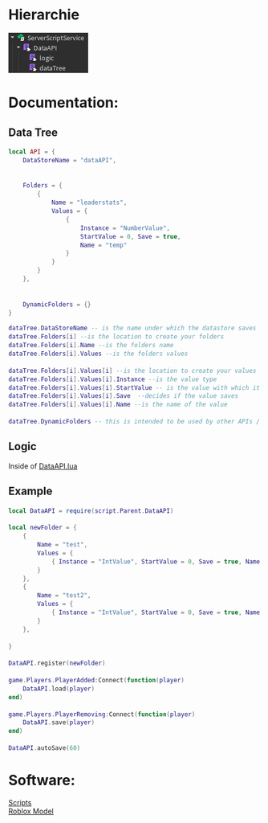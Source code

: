 # Hierarchie
![Preview](Hierarchie.png)

# Documentation:
## Data Tree
```lua
local API = {
	DataStoreName = "dataAPI",


	Folders = {
		{
			Name = "leaderstats",
			Values = {
				{ 
					Instance = "NumberValue", 
					StartValue = 0, Save = true, 
					Name = "temp" 
				}
			}
		}
	},


	DynamicFolders = {}
}
```

```lua
dataTree.DataStoreName -- is the name under which the datastore saves  
dataTree.Folders[i] --is the location to create your folders  
dataTree.Folders[i].Name --is the folders name  
dataTree.Folders[i].Values --is the folders values  

dataTree.Folders[i].Values[i] --is the location to create your values  
dataTree.Folders[i].Values[i].Instance --is the value type  
dataTree.Folders[i].Values[i].StartValue -- is the value with which it starts  
dataTree.Folders[i].Values[i].Save  --decides if the value saves  
dataTree.Folders[i].Values[i].Name --is the name of the value

dataTree.DynamicFolders -- this is intended to be used by other APIs / Developers who want to control values which need to be saved in runtime (view example)  
```

## Logic
Inside of [DataAPI.lua](./scripts/DataAPI.lua)

## Example
```lua
local DataAPI = require(script.Parent.DataAPI)

local newFolder = {
	{
		Name = "test",
		Values = {
			{ Instance = "IntValue", StartValue = 0, Save = true, Name = "test" },
		}
	},
	{
		Name = "test2",
		Values = {
			{ Instance = "IntValue", StartValue = 0, Save = true, Name = "test2" },
		}
	},

}

DataAPI.register(newFolder)

game.Players.PlayerAdded:Connect(function(player)
	DataAPI.load(player)
end)

game.Players.PlayerRemoving:Connect(function(player)
	DataAPI.save(player)
end)

DataAPI.autoSave(60)
```

# Software:
[Scripts](./scripts)  
[Roblox Model](https://create.roblox.com/store/asset/115458272351878/DataAPI)